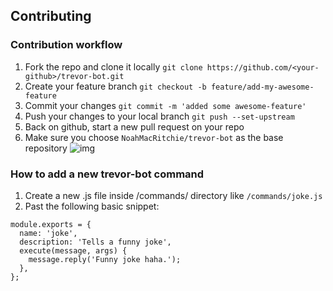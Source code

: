 ## Contributing

### Contribution workflow
1. Fork the repo and clone it locally `git clone https://github.com/<your-github>/trevor-bot.git`
1. Create your feature branch `git checkout -b feature/add-my-awesome-feature`
1. Commit your changes `git commit -m 'added some awesome-feature'`
1. Push your changes to your local branch `git push --set-upstream`
1. Back on github, start a new pull request on your repo
1. Make sure you choose `NoahMacRitchie/trevor-bot` as the base repository ![img](https://cdn.discordapp.com/attachments/820540696418189312/820554940783001610/unknown.png)

### How to add a new trevor-bot command
1. Create a new .js file inside /commands/ directory like `/commands/joke.js`
1. Past the following basic snippet:
```
module.exports = {
  name: 'joke',
  description: 'Tells a funny joke',
  execute(message, args) {
    message.reply('Funny joke haha.');
  },
};
```